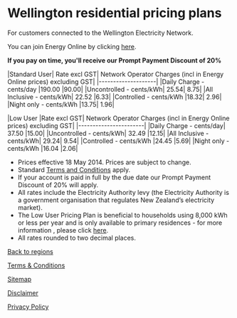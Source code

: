 # Wellington residential pricing plans
For customers connected to the Wellington Electricity Network.


You can join Energy Online by clicking [here](http://www.energyonline.co.nz/Default.aspx?tabid=98).

**If you pay on time, you'll receive our Prompt Payment Discount of 20%**

 

|Standard User|	Rate excl GST|	Network Operator Charges (incl in Energy Online prices) excluding GST|
|--------------------|
|Daily Charge - cents/day	|190.00	|90.00|
|Uncontrolled - cents/kWh|	25.54|	8.75|
|All Inclusive - cents/kWh|	22.52	|6.33|
|Controlled - cents/kWh	|18.32|	2.96|
|Night only - cents/kWh	|13.75|	1.96|

 

|Low User	|Rate excl GST|	Network Operator Charges (incl in Energy Online prices) excluding GST|
|-----------------------|
|Daily Charge - cents/day|	37.50	|15.00|
|Uncontrolled - cents/kWh|	32.49	|12.15|
|All Inclusive - cents/kWh|	29.24|	9.54|
|Controlled - cents/kWh	|24.45	|5.69|
|Night only - cents/kWh	|16.04	|2.06|

- Prices effective 18 May 2014. Prices are subject to change.
- Standard [Terms and Conditions](http://www.energyonline.co.nz/Default.aspx?tabid=169) apply.
- If your account is paid in full by the due date our Prompt Payment Discount of 20% will apply.
- All rates include the Electricity Authority levy (the Electricity Authority is a government organisation that regulates New Zealand’s electricity market).
- The Low User Pricing Plan is beneficial to households using 8,000 kWh or less per year and is only available to primary residences - for more information , please click [here](http://www.energyonline.co.nz/Default.aspx?tabid=148).
- All rates rounded to two decimal places.


[Back to regions](http://www.energyonline.co.nz/residential/pricing_plans/residential_electricity_pricing_plans)

[Terms & Conditions](http://www.energyonline.co.nz/terms)

[Sitemap](http://www.energyonline.co.nz/home/site_map)

[Disclaimer](http://www.energyonline.co.nz/home/site_map/disclaimer)

[Privacy Policy](http://www.energyonline.co.nz/home/site_map/privacy_policy)
